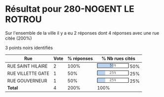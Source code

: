 # Résultat pour 280-NOGENT LE ROTROU

Sur l'ensemble de la ville il y a eu 2 réponses dont 4 réponses avec une rue citée (200%)

3 points noirs identifiés

| Rue | Vote | % réponses | % Nb rues cités|
|-----|------|------------|----------------|
| RUE SAINT HILAIRE | 2 | 100% | <img src="../../img/bar_50.gif" />&nbsp;50%|
| RUE VILLETTE GATE | 1 | 50% | <img src="../../img/bar_25.gif" />&nbsp;25%|
| RUE GOUVERNEUR | 1 | 50% | <img src="../../img/bar_25.gif" />&nbsp;25%|
| **Total** | 4 | 200% | 100%|
